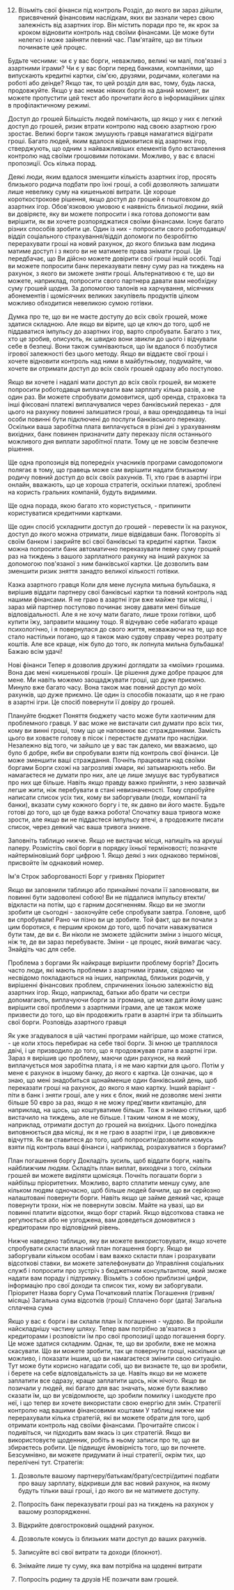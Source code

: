 12.  Візьміть свої фінанси під контроль
Розділ, до якого ви зараз дійшли, присвячений фінансовим наслідкам, яких ви зазнали через свою залежність від азартних ігор. Він містить поради про те, як крок за кроком відновити контроль над своїми фінансами. Це може бути нелегко і може зайняти певний час. Пам'ятайте, що ви тільки починаєте цей процес.

Будьте чесними: чи є у вас борги, неважливо, великі чи малі, пов'язані з азартними іграми? Чи є у вас борги перед банками, компаніями, що випускають кредитні картки, сім'єю, друзями, родичами, колегами на роботі або деінде?
Якщо так, то цей розділ для вас, тому, будь ласка, продовжуйте.
Якщо у вас немає ніяких боргів на даний момент, ви можете пропустити цей текст або прочитати його в інформаційних цілях в профілактичному режимі.

Доступ до грошей
Більшість людей помічають, що якщо у них є легкий доступ до грошей, ризик втрати контролю над своєю азартною грою зростає. Великі борги також змушують гравця намагатися відіграти гроші. Багато людей, яким вдалося відмовитися від азартних ігор, стверджують, що одним з найважливіших елементів було встановлення контролю над своїми грошовими потоками. Можливо, у вас є власні пропозиції. Ось кілька порад.

Деякі люди, яким вдалося зменшити кількість азартних ігор, просять близького родича подбати про їхні гроші, а собі дозволяють залишати лише невелику суму на кишенькові витрати. Це хороше короткострокове рішення, якщо доступ до грошей є поштовхом до азартних ігор. Обов'язковою умовою є наявність близької людини, якій ви довіряєте, яку ви можете попросити і яка готова допомогти вам вирішити, як ви хочете розпоряджатися своїми фінансами. Існує багато різних способів зробити це. Один із них - попросити свого роботодавця/відділ соціального страхування/відділ допомоги по безробіттю перерахувати гроші на новий рахунок, до якого близька вам людина матиме доступ і з якого ви не матимете права знімати гроші. Це передбачає, що Ви дійсно можете довірити свої гроші іншій особі. Тоді ви можете попросити банк переказувати певну суму раз на тиждень на рахунок, з якого ви зможете зняти гроші. Альтернативою є те, що ви можете, наприклад, попросити свого партнера давати вам необхідну суму грошей щодня. За допомогою талонів на харчування, місячних абонементів і щомісячних великих закупівель продуктів цілком можливо обходитися невеликою сумою готівки.

Думка про те, що ви не маєте доступу до всіх своїх грошей, може здатися складною. Але якщо ви вірите, що це ключ до того, щоб не піддаватися імпульсу до азартних ігор, варто спробувати. Багато з тих, хто це зробив, описують, як швидко вони звикли до цього і відчували себе в безпеці. Вони також сумніваються, що їм вдалося б позбутися ігрової залежності без цього методу. Якщо ви віддаєте свої гроші і хочете відновити контроль над ними в майбутньому, подумайте, чи хочете ви отримати доступ до всіх своїх грошей одразу або поступово.


Якщо ви хочете і надалі мати доступ до всіх своїх грошей, ви можете попросити роботодавця виплачувати вам зарплату кілька разів, а не один раз. Ви можете спробувати домовитися, щоб оренда, страховка та інші фіксовані платежі виплачувалися через банківський переказ - для цього на рахунку повинні залишатися гроші, а ваш орендодавець та інші особи повинні бути підключені до послуги банківського переказу. Оскільки ваша заробітна плата виплачується в різні дні з урахуванням вихідних, банк повинен призначити дату переказу після останнього можливого дня виплати заробітної плати. Тому це не зовсім безпечне рішення.


Ще одна пропозиція від попередніх учасників програми самодопомоги полягає в тому, що гравець може сам вирішити надати близькому родичу повний доступ до всіх своїх рахунків. Ті, хто грає в азартні ігри онлайн, вважають, що це хороша стратегія, оскільки платежі, зроблені на користь гральних компаній, будуть видимими.


Ще одна порада, якою багато хто користується, - припинити користуватися кредитними картками.

Ще один спосіб ускладнити доступ до грошей - перевести їх на рахунок, доступ до якого можна отримати, лише відвідавши банк. Поговоріть зі своїм банком і закрийте всі свої банківські та кредитні картки. Також можна попросити банк автоматично переказувати певну суму грошей раз на тиждень з вашого зарплатного рахунку на інший рахунок за допомогою пов'язаної з ним банківської картки. Це дозволить вам зменшити ризик зняття занадто великої кількості готівки.

Казка азартного гравця
Коли для мене луснула мильна бульбашка, я вирішив віддати партнеру свої банківські картки та повний контроль над нашими фінансами. Я не граю в азартні ігри вже майже три місяці, і зараз мій партнер поступово починає знову давати мені більше відповідальності. Але я не хочу мати багато, лише трохи готівки, щоб купити їжу, заправити машину тощо. Я відчуваю себе набагато краще психологічно, і я повернулася до свого життя, незважаючи на те, що все стало настільки погано, що я також маю судову справу через розтрату коштів. Але все краще, ніж було до того, як лопнула мильна бульбашка! Бажаю всім удачі!


Нові фінанси
Тепер я дозволив дружині доглядати за «моїми» грошима. Вона дає мені «кишенькові гроші». Це рішення дуже добре працює для мене. Ми навіть можемо заощаджувати гроші, що дуже приємно. Минуло вже багато часу. Вона також має повний доступ до моїх рахунків, що дуже приємно. Це один із способів показати, що я не граю в азартні ігри. Це спосіб повернути її довіру до грошей.

Плануйте бюджет
Поняття бюджету часто може бути хаотичним для проблемного гравця. У вас може не вистачати сил думати про всіх тих, кому ви винні гроші, тому що це наповнює вас стражданнями. Замість цього ви ховаєте голову в пісок і перестаєте думати про наслідки. Незалежно від того, чи зайшло це у вас так далеко, ми вважаємо, що було б добре, якби ви спробували взяти під контроль свої фінанси. Це може зменшити ваші страждання.
Почніть працювати над своїми боргами
Борги схожі на загрозливі хмари, які затьмарюють небо. Ви намагаєтеся не думати про них, але це лише змушує вас турбуватися про них ще більше. Навіть якщо правду важко прийняти, з нею зазвичай легше жити, ніж перебувати в стані невизначеності. Тому спробуйте написати список усіх тих, кому ви заборгували (люди, компанії та банки), вказати суму кожного боргу і те, як давно ви його маєте. Будьте готові до того, що це буде важка робота! Спочатку ваша тривога може зрости, але якщо ви не піддастеся імпульсу втечі, а продовжите писати список, через деякий час ваша тривога зникне.


Заповніть таблицю нижче. Якщо не вистачає місця, напишіть на аркуші паперу. Розмістіть свої борги в порядку їхньої терміновості; позначте найтерміновіший борг цифрою 1. Якщо деякі з них однаково термінові, присвойте їм однаковий номер.



Ім'я
Строк заборгованості
Борг у гривнях
Пріоритет












Якщо ви заповнили таблицю або принаймні почали її заповнювати, ви повинні бути задоволені собою! Ви не піддалися імпульсу втекти/відкласти на потім, що є гарним досягненням. Якщо ви не змогли зробити це сьогодні - заохочуйте себе спробувати завтра. Головне, щоб ви спробували! Рано чи пізно ви це зробите. Той факт, що ви почали з цим боротися, є першим кроком до того, щоб почати наважуватися бути там, де ви є. Ви ніколи не зможете здійснити зміни з іншого місця, ніж те, де ви зараз перебуваєте. Зміни - це процес, який вимагає часу. Знайдіть час для себе.


Проблема з боргами
Як найкраще вирішити проблему боргів?
Досить часто люди, які мають проблеми з азартними іграми, свідомо чи несвідомо покладаються на інших, наприклад, близьких родичів, у вирішенні фінансових проблем, спричинених їхньою залежністю від азартних ігор. Якщо, наприклад, батьки або брати чи сестри допомагають, виплачуючи борги за ігромана, це може дати йому шанс вирішити свої проблеми з азартними іграми, але це також може призвести до того, що він продовжить грати в азартні ігри та збільшить свої борги.
Розповідь азартного гравця

Як уже згадувалося в цій частині програми найгірше, що може статися, - це коли хтось перебирає на себе твої борги. Зі мною це траплялося двічі, і це призводило до того, що я продовжував грати в азартні ігри. Зараз я вирішив цю проблему, маючи один рахунок, на який виплачується моя заробітна плата, і я не маю картки для цього. Потім у мене є рахунок в іншому банку, до якого є картка. Це означає, що я знаю, що мені знадобиться щонайменше один банківський день, щоб переказати гроші на рахунок, до якого я маю картку. Інший варіант - піти в банк і зняти гроші, але у них є блок, який не дозволяє мені зняти більше 50 євро за раз, якщо я не можу пред'явити квитанцію, для 
наприклад, на щось, що коштуватиме більше. Тож я знімаю стільки, щоб вистачило на тиждень, але не більше. І таким чином я не можу, наприклад, отримати доступ до грошей на вихідних. Цього понеділка виповнюється два місяці, як я не граю в азартні ігри, і це дивовижне відчуття.
Як ви ставитеся до того, щоб попросити/дозволити комусь взяти під контроль ваші фінанси і, наприклад, розрахуватися з боргами?

План погашення боргу
Докладіть зусиль, щоб віддати борги, навіть найближчим людям. Складіть план виплат, виходячи з того, скільки грошей ви можете виділяти щомісяця. Почніть погашати борги з найбільш пріоритетних. Можливо, варто сплатити меншу суму, але кільком людям одночасно, щоб більше людей бачили, що ви серйозно налаштовані повернути борги. Навіть якщо це займе деякий час, краще повернути трохи, ніж не повернути зовсім. Майте на увазі, що ви повинні платити відсотки, якщо борг старий. Якщо відсоткова ставка не регулюється або не узгоджена, вам доведеться домовитися з кредиторами про відповідний рівень.


Нижче наведено таблицю, яку ви можете використовувати, якщо хочете спробувати скласти власний план погашення боргу. Якщо ви заборгували кільком особам і вам важко скласти план і розрахувати відсоткові ставки, ви можете зателефонувати до Управління соціальних служб і попросити про зустріч з бюджетним консультантом, який зможе надати вам пораду і підтримку. Візьміть з собою приблизні цифри, інформацію про свої доходи та список тих, кому ви заборгували.
Пріоритет
Назва боргу
Сума
Початковий  платіж
Погашення (гривня/місяць)
Загальна сума відсотків (гроші)
Сплачено борг (дата)
Загальна сплачена сума





Якщо у вас є борги і ви склали план їх погашення - чудово. Ви пройшли найскладнішу частину шляху. Тепер вам потрібно зв'язатися з кредиторами і розповісти їм про свої пропозиції щодо погашення боргу. Це може здатися складним. Однак, те, що ви зробили, вже не можна скасувати. Що ви можете зробити, так це повернути гроші, наскільки це можливо, і показати іншим, що ви намагаєтеся змінити свою ситуацію. Тут може бути корисно нагадати собі, що ви визнаєте те, що ви зробили, і берете на себе відповідальність за це. Навіть якщо ви не можете заплатити все одразу, краще заплатити щось, ніж нічого. Якщо ви позичали у людей, які багато для вас значать, може бути важливо сказати їм, що ви усвідомлюєте, що зробили помилку і шкодуєте про неї, і що тепер ви хочете використати свою енергію для змін.
Стратегії контролю над вашими фінансовими коштами
У таблиці нижче ми перерахували кілька стратегій, які ви можете обрати для того, щоб отримати контроль над своїми фінансами. Прочитайте список і подивіться, чи підходить вам якась із цих стратегій. Якщо ви використовуєте щоденник, робіть в ньому записи про те, що ви збираєтесь робити. Це підвищує ймовірність того, що ви почнете. Безсумнівно, ви можете придумати й інші стратегії, окрім тих, що перелічені тут.
Стратегія:
1. Дозвольте вашому партнеру/батькам/брату/сестрі/дитині подбати про вашу зарплату, відкривши для вас новий рахунок, на якому будуть тільки ваші гроші, і до якого ви не матимете доступу.
2. Попросіть банк переказувати гроші раз на тиждень на рахунок у вашому розпорядженні.
3. Відкрийте довгостроковий ощадний рахунок.


4. Дозвольте комусь із близьких мати доступ до ваших рахунків.
5. Записуйте всі свої витрати та доходи (блокнот).
6. Знімайте лише ту суму, яка вам потрібна на щоденні витрати
7. Попросіть родину та друзів НЕ позичати вам грошей.
